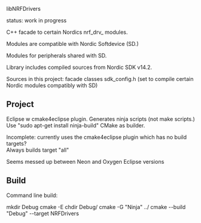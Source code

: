 libNRFDrivers

status: work in progress


C++ facade to certain Nordics nrf_drv_<foo> modules.

Modules are compatible with Nordic Softdevice (SD.)

Modules for peripherals shared with SD.

Library includes compiled sources from Nordic SDK v14.2.

Sources in this project:
   facade classes
   sdk_config.h  (set to compile certain Nordic modules compatibly with SD)
   
   
Project
-

Eclipse w cmake4eclipse plugin.
Generates ninja scripts (not make scripts.)  Use "sudo apt-get install ninja-build"
CMake as builder.

Incomplete:  currently uses the cmake4eclipse plugin which has no build targets?  
Always builds target "all"

Seems messed up between Neon and Oxygen Eclipse versions

Build
-

Command line build:

mkdir Debug
cmake -E chdir Debug/ cmake -G "Ninja" ../
cmake --build "Debug" --target NRFDrivers


